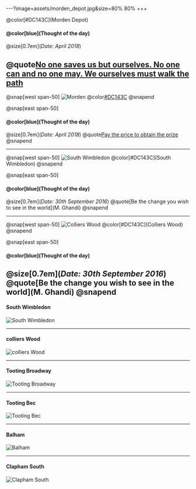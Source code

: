 ---?image=assets/morden_depot.jpg&size=80% 80%
+++

@color[#DC143C](Morden Depot)
#### @color[blue](Thought of the day)
@size[0.7em](*Date:  April 2018*)

@quote[No one saves us but ourselves. No one can and no one may. We ourselves must walk the path](Buddha)
---

@snap[west span-50]
![Morden](/assets/morden.jpg)
@color[#DC143C](Morden)
@snapend

@snap[east span-50]
#### @color[blue](Thought of the day)
@size[0.7em](*Date:  April 2018*)
@quote[Pay the price to obtain the prize](Anon)
@snapend

---

@snap[west span-50]
![South Wimbledon](/assets/south_wimbledon.jpg)
@color[#DC143C](South Wimbledon)
@snapend

@snap[east span-50]
#### @color[blue](Thought of the day)
@size[0.7em](*Date:  30th September 2016*)
@quote[Be the change you wish to see in the world](M. Ghandi)
@snapend

---

@snap[west span-50]
![Colliers Wood](/assets/colliers_wood.jpg)
@color[#DC143C](Colliers Wood)
@snapend

@snap[east span-50]
#### @color[blue](Thought of the day)
@size[0.7em](*Date:  30th September 2016*)
@quote[Be the change you wish to see in the world](M. Ghandi)
@snapend
---

#### South Wimbledon
![South Wimbledon](/assets/south_wimbledon.jpg)

---

#### colliers Wood

![colliers Wood](/assets/colliers_wood.jpg)

---

#### Tooting Broadway

![Tooting Broadway](/assets/tooting_broadway.jpg)

---

#### Tooting Bec

![Tooting Bec](/assets/tooting_bec.jpg)

---

#### Balham

![Balham](/assets/balham.jpg)

---

#### Clapham South

![Clapham South](/assets/clapham_south.jpg)
